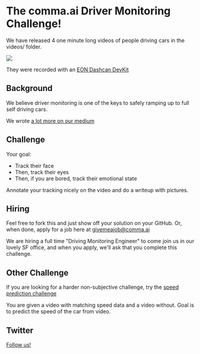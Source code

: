 The comma.ai Driver Monitoring Challenge!
======

We have released 4 one minute long videos of people driving cars in the videos/ folder.

<img src="https://github.com/commaai/monitoring/blob/master/ss.png">

They were recorded with an <a href="https://shop.comma.ai/products/eon-dashcam-devkit">EON Dashcan DevKit</a>

Background
-----

We believe driver monitoring is one of the keys to safely ramping up to full self driving cars.

We wrote <a href="https://medium.com/@comma_ai/safety-and-driver-attention-2a33d3d23109">a lot more on our medium</a>


Challenge
-----

Your goal:
- Track their face
- Then, track their eyes
- Then, if you are bored, track their emotional state

Annotate your tracking nicely on the video and do a writeup with pictures.

Hiring
-----

Feel free to fork this and just show off your solution on your GitHub. Or, when done, apply for a job here at givemeajob@comma.ai

We are hiring a full time "Driving Monitoring Engineer" to come join us in our lovely SF office, and when you apply, we'll ask that you complete this challenge.

Other Challenge
-----

If you are looking for a harder non-subjective challenge, try the <a href="https://twitter.com/comma_ai/status/854488327797448704">speed prediction challenge</a>

You are given a video with matching speed data and a video without. Goal is to predict the speed of the car from video.

Twitter
------

<a href="https://twitter.com/comma_ai">Follow us!</a>

